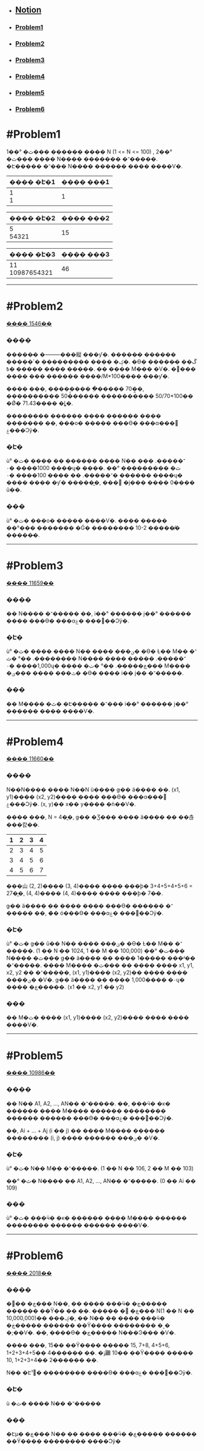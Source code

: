 - ## [Notion](https://spotted-error-71e.notion.site/Chapter3-1ce9d55aece6805e9db5e6d8ad192bd3)
- ### [Problem1](#problem1-1)
- ### [Problem2](#problem2-1)
- ### [Problem3](#Problem3-1)
- ### [Problem4](#Problem4-1)
- ### [Problem5](#Problem5-1)
- ### [Problem6](#Problem6-1)



#  #Problem1 
1��° �ٿ��� ������ ���� N (1 <= N <= 100) ,
2��° �ٿ��� ���� N���� ������� �־�����.<br>
�Է����� �־��� N���� ������ ���� ����Ѵ�.<br>

|  ���� �Է�1 | ���� ���1 |
|-------|---------|
|1<br>1 |  1 |

|  ���� �Է�2 | ���� ���2 |
|-------|---------|
|5<br>54321 |  15 |

|  ���� �Է�3 | ���� ���3|
|-------|---------|
|11<br>10987654321 |  46 |

---

#  #Problem2 
[���� 1546��](https://www.acmicpc.net/problem/1546) <br>
### ����
�����̴� �⸻���縦 ���ƴ�. �����̴� ������ �����ؼ� ���� ��������� �ߴ�. �ϴ� �����̴� �ڱ� ���� �߿� �ִ��� �����. �� ���� M�̶�� �Ѵ�. �׸��� ���� ��� ������ ����/M*100���� ���ƴ�.

���� ���, �������� �ְ����� 70�̰�, ���������� 50�̾����� ���������� 50/70*100�� �Ǿ� 71.43���� �ȴ�.

�������� ������ ���� ������ ���� ������� ��, ���ο� ����� ���ϴ� ���α׷��� �ۼ��Ͻÿ�.

### �Է�
ù° �ٿ� ���� �� ������ ���� N�� �־�����. �� ���� 1000���� �۰ų� ����. ��° �ٿ� �������� ���� ������ �־�����. �� ���� 100���� �۰ų� ���� ���� �ƴ� �����̰�, ��� �ϳ��� ���� 0���� ũ��.

### ���
ù° �ٿ� ���ο� ����� ����Ѵ�. ���� ����� ��°��� ������� �Ǵ� �������� 10-2 �����̸� �����̴�.

---

#  #Problem3
[���� 11659��](https://www.acmicpc.net/problem/11659) <br>
### ����
�� N���� �־����� ��, i��° ������ j��° ������ ���� ���ϴ� ���α׷��� �ۼ��Ͻÿ�.

### �Է�
ù° �ٿ� ���� ���� N�� ���� ���ؾ� �ϴ� Ƚ�� M�� �־�����. ��° �ٿ��� N���� ���� �־�����. ���� 1,000���� �۰ų� ���� �ڿ����̴�. ��° �ٺ��� M���� �ٿ��� ���� ���ؾ� �ϴ� ���� i�� j�� �־�����.

### ���
�� M���� �ٿ� �Է����� �־��� i��° ������ j��° ������ ���� ����Ѵ�.

---

#  #Problem4
[���� 11660��](https://www.acmicpc.net/problem/11660) <br>

###  ����
N��N���� ���� N��N ũ���� ǥ�� ä���� �ִ�. (x1, y1)���� (x2, y2)���� ���� ���ϴ� ���α׷��� �ۼ��Ͻÿ�. (x, y)�� x�� y���� �ǹ��Ѵ�.

���� ���, N = 4�̰�, ǥ�� �Ʒ��� ���� ä���� �ִ� ��츦 ���캸��.


|1 | 2 | 3 | 4 |
|---|---|---|---|
|2 | 3 | 4 | 5 |
|3 | 4 | 5 | 6 |
|4 | 5 | 6 | 7 |

���⼭ (2, 2)���� (3, 4)���� ���� ���ϸ� 3+4+5+4+5+6 = 27�̰�, (4, 4)���� (4, 4)���� ���� ���ϸ� 7�̴�.

ǥ�� ä���� �ִ� ���� ���� ���ϴ� ������ �־����� ��, �̸� ó���ϴ� ���α׷��� �ۼ��Ͻÿ�.

### �Է�
ù° �ٿ� ǥ�� ũ�� N�� ���� ���ؾ� �ϴ� Ƚ�� M�� �־�����. (1 �� N �� 1024, 1 �� M �� 100,000) ��° �ٺ��� N���� �ٿ��� ǥ�� ä���� �ִ� ���� 1����� ���ʴ�� �־�����. ���� M���� �ٿ��� �� ���� ���� x1, y1, x2, y2 �� �־�����, (x1, y1)���� (x2, y2)�� ���� ���� ����ؾ� �Ѵ�. ǥ�� ä���� �ִ� ���� 1,000���� �۰ų� ���� �ڿ����̴�. (x1 �� x2, y1 �� y2)

### ���
�� M�ٿ� ���� (x1, y1)���� (x2, y2)���� ���� ���� ����Ѵ�.


---

#  #Problem5
[���� 10986��](https://www.acmicpc.net/problem/10986) <br>

### ����
�� N�� A1, A2, ..., AN�� �־�����. �̶�, ���ӵ� �κ� ������ ���� M���� ������ �������� ������ ������ ���ϴ� ���α׷��� �ۼ��Ͻÿ�.

��, Ai + ... + Aj (i �� j) �� ���� M���� ������ �������� (i, j) ���� ������ ���ؾ� �Ѵ�.

### �Է�
ù° �ٿ� N�� M�� �־�����. (1 �� N �� 106, 2 �� M �� 103)

��° �ٿ� N���� �� A1, A2, ..., AN�� �־�����. (0 �� Ai �� 109)

### ���
ù° �ٿ� ���ӵ� �κ� ������ ���� M���� ������ �������� ������ ������ ����Ѵ�.


---

#  #Problem6
[���� 2018��](https://www.acmicpc.net/problem/2018) <br>

### ����
��� �ڿ��� N��, �� ���� ���ӵ� �ڿ����� ������ ��Ÿ�� �� �ִ�. ����� � �ڿ��� N(1 �� N �� 10,000,000)�� ���ؼ�, �� N�� �� ���� ���ӵ� �ڿ����� ������ ��Ÿ���� �������� �˰� �;��Ѵ�. �̶�, ����ϴ� �ڿ����� N���Ͽ��� �Ѵ�.

���� ���, 15�� ��Ÿ���� ����� 15, 7+8, 4+5+6, 1+2+3+4+5�� 4������ �ִ�. �ݸ鿡 10�� ��Ÿ���� ����� 10, 1+2+3+4�� 2������ �ִ�.

N�� �Է¹޾� �������� ����ϴ� ���α׷��� �ۼ��Ͻÿ�.

### �Է�
ù �ٿ� ���� N�� �־�����

### ���
�Էµ� �ڿ��� N�� �� ���� ���ӵ� �ڿ����� ������ ��Ÿ���� �������� ����Ͻÿ�